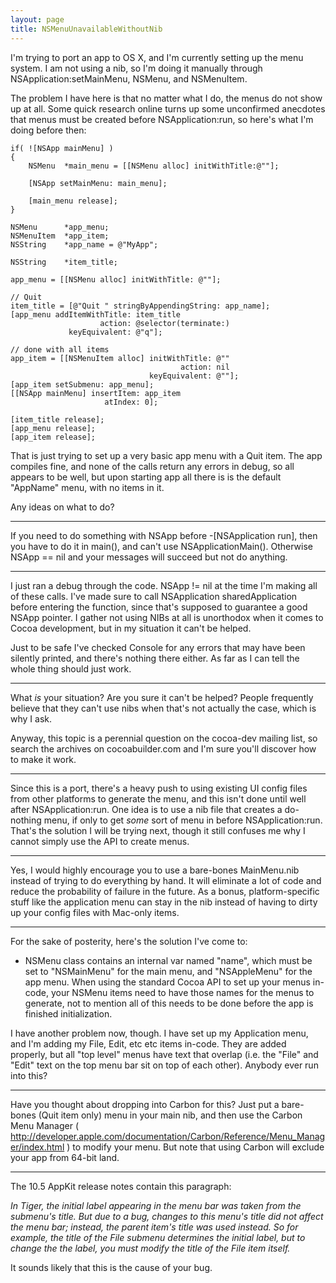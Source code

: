 ```yaml
---
layout: page
title: NSMenuUnavailableWithoutNib
---
```




I'm trying to port an app to OS X, and I'm currently setting up the menu system. I am not using a nib, so I'm doing it manually through NSApplication:setMainMenu, NSMenu, and NSMenuItem.

The problem I have here is that no matter what I do, the menus do not show up at all. Some quick research online turns up some unconfirmed anecdotes that menus must be created before NSApplication:run, so here's what I'm doing before then:

    

	if( ![NSApp mainMenu] )
	{
		NSMenu	*main_menu = [[NSMenu alloc] initWithTitle:@""];
		
		[NSApp setMainMenu: main_menu];
		
		[main_menu release];
	}

	NSMenu		*app_menu;
	NSMenuItem	*app_item;
	NSString	*app_name = @"MyApp";
	
	NSString	*item_title;
	
	app_menu = [[NSMenu alloc] initWithTitle: @""];
	
	// Quit
	item_title = [@"Quit " stringByAppendingString: app_name];
	[app_menu addItemWithTitle: item_title 
						action: @selector(terminate:) 
				 keyEquivalent: @"q"];
	
	// done with all items
	app_item = [[NSMenuItem alloc] initWithTitle: @"" 
										  action: nil 
								   keyEquivalent: @""];
	[app_item setSubmenu: app_menu];
	[[NSApp mainMenu] insertItem: app_item
						 atIndex: 0];
	
	[item_title release];
	[app_menu release];
	[app_item release];



That is just trying to set up a very basic app menu with a Quit item. The app compiles fine, and none of the calls return any errors in debug, so all appears to be well, but upon starting app all there is is the default "AppName" menu, with no items in it.

Any ideas on what to do?

----

If you need to do something with     NSApp before     -[NSApplication run], then you have to do it in     main(), and can't use     NSApplicationMain().  Otherwise     NSApp == nil and your messages will succeed but not do anything.

----

I just ran a debug through the code. NSApp != nil at the time I'm making all of these calls. I've made sure to call NSApplication sharedApplication before entering the function, since that's supposed to guarantee a good NSApp pointer. I gather not using NIBs at all is unorthodox when it comes to Cocoa development, but in my situation it can't be helped.

Just to be safe I've checked Console for any errors that may have been silently printed, and there's nothing there either. As far as I can tell the whole thing should just work.

----
What *is* your situation? Are you sure it can't be helped? People frequently believe that they can't use nibs when that's not actually the case, which is why I ask.

Anyway, this topic is a perennial question on the cocoa-dev mailing list, so search the archives on cocoabuilder.com and I'm sure you'll discover how to make it work.

----

Since this is a port, there's a heavy push to using existing UI config files from other platforms to generate the menu, and this isn't done until well after NSApplication:run. One idea is to use a nib file that creates a do-nothing menu, if only to get *some* sort of menu in before NSApplication:run. That's the solution I will be trying next, though it still confuses me why I cannot simply use the API to create menus.

----
Yes, I would highly encourage you to use a bare-bones MainMenu.nib instead of trying to do everything by hand. It will eliminate a lot of code and reduce the probability of failure in the future. As a bonus, platform-specific stuff like the application menu can stay in the nib instead of having to dirty up your config files with Mac-only items.

----

For the sake of posterity, here's the solution I've come to:

- NSMenu class contains an internal var named "name", which must be set to "NSMainMenu" for the main menu, and "NSAppleMenu" for the app menu. When using the standard Cocoa API to set up your menus in-code, your NSMenu items need to have those names for the menus to generate, not to mention all of this needs to be done before the app is finished initialization.

I have another problem now, though. I have set up my Application menu, and I'm adding my File, Edit, etc etc items in-code. They are added properly, but all "top level" menus have text that overlap (i.e. the "File" and "Edit" text on the top menu bar sit on top of each other). Anybody ever run into this?

----

Have you thought about dropping into Carbon for this?  Just put a bare-bones (Quit item only) menu in your main nib, and then use the Carbon Menu Manager ( http://developer.apple.com/documentation/Carbon/Reference/Menu_Manager/index.html ) to modify your menu.  But note that using Carbon will exclude your app from 64-bit land.

----
The 10.5 AppKit release notes contain this paragraph:

*In Tiger, the initial label appearing in the menu bar was taken from the submenu's title. But due to a bug, changes to this menu's title did not affect the menu bar; instead, the parent item's title was used instead. So for example, the title of the File submenu determines the initial label, but to change the the label, you must modify the title of the File item itself.*

It sounds likely that this is the cause of your bug.

